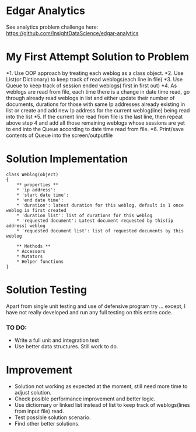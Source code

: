 # Edgar Analytics
See analytics problem challenge here:
https://github.com/InsightDataScience/edgar-analytics


# My First Attempt Solution to Problem
*1. Use OOP approach by treating each weblog as a class object.
*2. Use List(or Dictionary) to keep track of read weblogs(each line in file)
*3. Use Queue to keep track of session ended weblogs( first in first out)
*4. As weblogs are read from file, each time there is a change in date time read, go through
already read weblogs in list and either update their number of documents, durations
for those with same Ip addresses already existing in list or create and add new Ip address
for the current weblog(line) being read into the list
*5. If the current line read from file is the last line, then repeat above step 4 and add all those
remaining weblogs whose sessions are yet to end into the Queue according to date time read from file.
*6. Print/save contents of Queue into the screen/outputfile

# Solution Implementation
    class Weblog(object)
    {
        ** properties **
        * 'ip address':
        * 'start date time':
        * 'end date time':
        * 'duration': latest duration for this weblog, default is 1 once weblog is first created
        * 'duration list': list of durations for this weblog
        * 'requested document': Latest document requested by this(ip address) weblog
        * 'requested document list': list of requested documents by this weblog

        ** Methods **
        * Accessors
        * Mutators
        * Helper functions
    }

# Solution Testing
Apart from single unit testing and use of defensive program try ... except,
I have not really developed and run any full testing on this entire code.
 ### TO DO:
* Write a full unit and integration test
* Use better data structures.
Still work to do.

# Improvement
 * Solution not working as expected at the moment, still need more time to adjust solution.
 * Check posible performance improvement and better logic.
 * Use dictiornary or linked list instead of list to keep track of weblogs(lines from input file) read.
 * Test possible solution scenario.
 * Find other better solutions.
